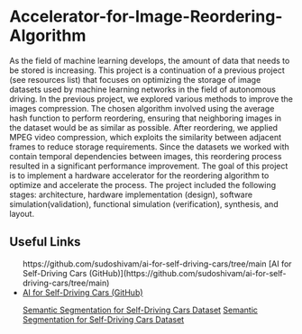 # Accelerator-for-Image-Reordering-Algorithm

As the field of machine learning develops, the amount of data that needs to be stored is increasing. 
This project is a continuation of a previous project (see resources list) that focuses on optimizing the storage of image datasets used by machine learning networks in the field of autonomous driving. 
In the previous project, we explored various methods to improve the images compression.
The chosen algorithm involved using the average hash function to perform reordering, ensuring that neighboring images in the dataset would be as similar as possible. After reordering, we applied MPEG video compression, which exploits the similarity between adjacent frames to reduce storage requirements. 
Since the datasets we worked with contain temporal dependencies between images, this reordering process resulted in a significant performance improvement.
The goal of this project is to implement a hardware accelerator for the reordering algorithm to optimize and accelerate the process.
The project included the following stages: architecture, hardware implementation (design), software simulation(validation), functional simulation (verification), synthesis, and layout.

<h2>Useful Links</h2>
<ul>
https://github.com/sudoshivam/ai-for-self-driving-cars/tree/main
[AI for Self-Driving Cars (GitHub)](https://github.com/sudoshivam/ai-for-self-driving-cars/tree/main)  
<li><a href="https://github.com/sudoshivam/ai-for-self-driving-cars/tree/main">AI for Self-Driving Cars (GitHub)</a></li>

[Semantic Segmentation for Self-Driving Cars Dataset](https://www.kaggle.com/datasets/kumaresanmanickavelu/lyft-udacity-challenge)
<a href="https://www.kaggle.com/datasets/kumaresanmanickavelu/lyft-udacity-challenge">Semantic Segmentation for Self-Driving Cars Dataset</a>
</ul>
